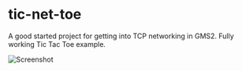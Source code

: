 # tic-net-toe
A good started project for getting into TCP networking in GMS2. Fully working Tic Tac Toe example.

![Screenshot](https://i.imgur.com/p6IV9sZ.png)
